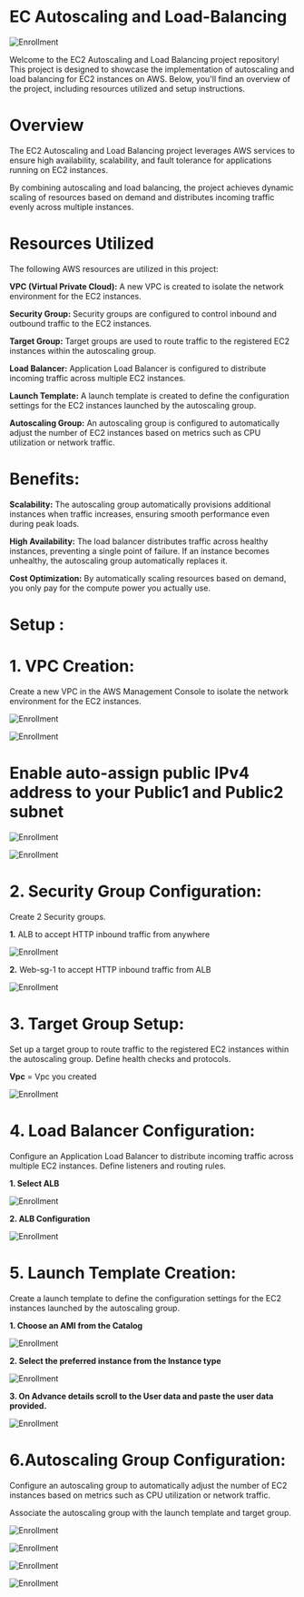# EC Autoscaling and Load-Balancing

![Enrollment](Images/ASG.png)

Welcome to the EC2 Autoscaling and Load Balancing project repository! This project is designed to showcase the implementation of autoscaling and load balancing for EC2 instances on AWS. Below, you'll find an overview of the project, including resources utilized and setup instructions.

# Overview

The EC2 Autoscaling and Load Balancing project leverages AWS services to ensure high availability, scalability, and fault tolerance for applications running on EC2 instances. 

By combining autoscaling and load balancing, the project achieves dynamic scaling of resources based on demand and distributes incoming traffic evenly across multiple instances.

# Resources Utilized

The following AWS resources are utilized in this project:

__VPC (Virtual Private Cloud):__ A new VPC is created to isolate the network environment for the EC2 instances.

__Security Group:__ Security groups are configured to control inbound and outbound traffic to the EC2 instances.

__Target Group:__ Target groups are used to route traffic to the registered EC2 instances within the autoscaling group.

__Load Balancer:__ Application Load Balancer is configured to distribute incoming traffic across multiple EC2 instances.

__Launch Template:__ A launch template is created to define the configuration settings for the EC2 instances launched by the autoscaling group.

__Autoscaling Group:__ An autoscaling group is configured to automatically adjust the number of EC2 instances based on metrics such as CPU utilization or network traffic.

# Benefits:

__Scalability:__ The autoscaling group automatically provisions additional instances when traffic increases, ensuring smooth performance even during peak loads.

__High Availability:__ The load balancer distributes traffic across healthy instances, preventing a single point of failure. If an instance becomes unhealthy, the autoscaling group automatically replaces it.

__Cost Optimization:__ By automatically scaling resources based on demand, you only pay for the compute power you actually use.

# Setup :

# 1. VPC Creation: 
Create a new VPC in the AWS Management Console to isolate the network environment for the EC2 instances.

![Enrollment](Images/Vpc.png)


![Enrollment](Images/VPC2.png)

# Enable auto-assign public IPv4 address to your Public1 and Public2 subnet

![Enrollment](Images/publicipv4.png)

![Enrollment](Images/Enable-Auto-assgn.png)


# 2. Security Group Configuration:

Create 2 Security groups.

__1.__ ALB to accept HTTP inbound traffic from anywhere

![Enrollment](Images/ALB-sg.png)

__2.__ Web-sg-1 to accept HTTP inbound traffic from ALB

![Enrollment](Images/web-sg-1.png)



# 3. Target Group Setup: 

Set up a target group to route traffic to the registered EC2 instances within the autoscaling group. Define health checks and protocols.

__Vpc__ = Vpc you created

![Enrollment](Images/TG1.png)

# 4. Load Balancer Configuration:

Configure an Application Load Balancer to distribute incoming traffic across multiple EC2 instances. Define listeners and routing rules.

__1. Select ALB__

![Enrollment](Images/ALB.png)

__2. ALB Configuration__

![Enrollment](Images/ALB-setup.png)

# 5. Launch Template Creation:

Create a launch template to define the configuration settings for the EC2 instances launched by the autoscaling group.

__1. Choose an AMI from the Catalog__

![Enrollment](Images/Launch-temp1.png)

__2. Select the preferred instance from the Instance type__ 

![Enrollment](Images/launch-temp2.png)

__3. On Advance details scroll to the User data and paste the user data provided.__  

![Enrollment](Images/Launch-temp3.png)



# 6.Autoscaling Group Configuration:

Configure an autoscaling group to automatically adjust the number of EC2 instances based on metrics such as CPU utilization or network traffic. 

Associate the autoscaling group with the launch template and target group.


![Enrollment](Images/ASG1.png)

![Enrollment](Images/ASG2.png)

![Enrollment](Images/ASG3.png)

![Enrollment](Images/ASG4.png)

